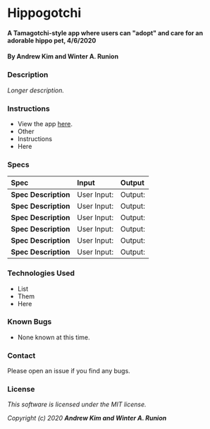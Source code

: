 # Hippogotchi

#### A Tamagotchi-style app where users can "adopt" and care for an adorable hippo pet, 4/6/2020

#### By **Andrew Kim and Winter A. Runion**

### Description
_Longer description._ 

### Instructions

* View the app [here]().
* Other
* Instructions
* Here

### Specs
| Spec | Input | Output |
| :-------------     | :------------- | :------------- |
| **Spec Description**  | User Input: | Output: |
| **Spec Description**  | User Input: | Output: |
| **Spec Description**  | User Input: | Output: |
| **Spec Description**  | User Input: | Output: |
| **Spec Description**  | User Input: | Output: |
| **Spec Description**  | User Input: | Output: |

### Technologies Used
* List
* Them
* Here

### Known Bugs
* None known at this time.

### Contact

Please open an issue if you find any bugs.

### License
_This software is licensed under the MIT license._

_Copyright (c) 2020 **Andrew Kim and Winter A. Runion**_